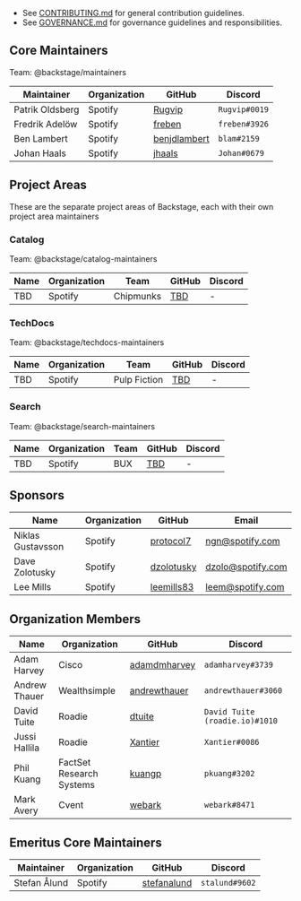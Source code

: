 - See [CONTRIBUTING.md](CONTRIBUTING.md) for general contribution guidelines.
- See [GOVERNANCE.md](GOVERNANCE.md) for governance guidelines and responsibilities.

## Core Maintainers

Team: @backstage/maintainers

| Maintainer      | Organization | GitHub                                          | Discord       |
| --------------- | ------------ | ----------------------------------------------- | ------------- |
| Patrik Oldsberg | Spotify      | [Rugvip](https://github.com/Rugvip)             | `Rugvip#0019` |
| Fredrik Adelöw  | Spotify      | [freben](https://github.com/freben)             | `freben#3926` |
| Ben Lambert     | Spotify      | [benjdlambert](https://github.com/benjdlambert) | `blam#2159`   |
| Johan Haals     | Spotify      | [jhaals](https://github.com/jhaals)             | `Johan#0679`  |

## Project Areas

These are the separate project areas of Backstage, each with their own project area maintainers

### Catalog

Team: @backstage/catalog-maintainers

| Name | Organization | Team      | GitHub                       | Discord |
| ---- | ------------ | --------- | ---------------------------- | ------- |
| TBD  | Spotify      | Chipmunks | [TBD](http://github.com/TBD) | -       |

### TechDocs

Team: @backstage/techdocs-maintainers

| Name | Organization | Team         | GitHub                       | Discord |
| ---- | ------------ | ------------ | ---------------------------- | ------- |
| TBD  | Spotify      | Pulp Fiction | [TBD](http://github.com/TBD) | -       |

### Search

Team: @backstage/search-maintainers

| Name | Organization | Team | GitHub                       | Discord |
| ---- | ------------ | ---- | ---------------------------- | ------- |
| TBD  | Spotify      | BUX  | [TBD](http://github.com/TBD) | -       |

## Sponsors

| Name              | Organization | GitHub                                      | Email             |
| ----------------- | ------------ | ------------------------------------------- | ----------------- |
| Niklas Gustavsson | Spotify      | [protocol7](https://github.com/protocol7)   | ngn@spotify.com   |
| Dave Zolotusky    | Spotify      | [dzolotusky](https://github.com/dzolotusky) | dzolo@spotify.com |
| Lee Mills         | Spotify      | [leemills83](https://github.com/leemills83) | leem@spotify.com  |

## Organization Members

| Name          | Organization             | GitHub                                          | Discord                        |
| ------------- | ------------------------ | ----------------------------------------------- | ------------------------------ |
| Adam Harvey   | Cisco                    | [adamdmharvey](https://github.com/adamdmharvey) | `adamharvey#3739`              |
| Andrew Thauer | Wealthsimple             | [andrewthauer](https://github.com/andrewthauer) | `andrewthauer#3060`            |
| David Tuite   | Roadie                   | [dtuite](https://github.com/dtuite)             | `David Tuite (roadie.io)#1010` |
| Jussi Hallila | Roadie                   | [Xantier](https://github.com/Xantier)           | `Xantier#0086`                 |
| Phil Kuang    | FactSet Research Systems | [kuangp](https://github.com/kuangp)             | `pkuang#3202`                  |
| Mark Avery    | Cvent                    | [webark](https://github.com/webark)             | `webark#8471`                  |

## Emeritus Core Maintainers

| Maintainer   | Organization | GitHub                                        | Discord        |
| ------------ | ------------ | --------------------------------------------- | -------------- |
| Stefan Ålund | Spotify      | [stefanalund](https://github.com/stefanalund) | `stalund#9602` |

